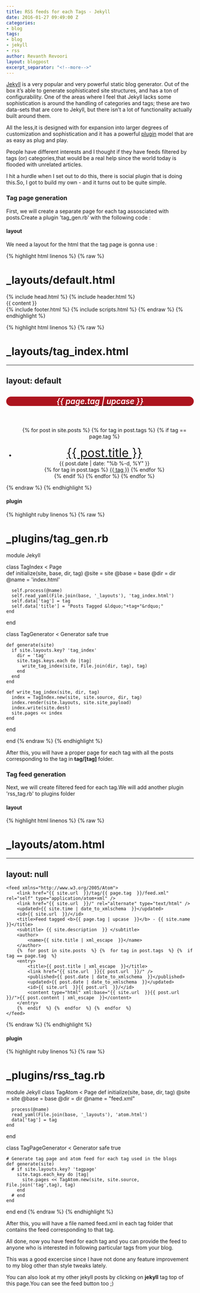```yaml
---
title: RSS feeds for each Tags - Jekyll
date: 2016-01-27 09:49:00 Z
categories:
- blog
tags:
- blog
- jekyll
- rss
author: Revanth Revoori
layout: blogpost
excerpt_separator: "<!--more-->"
---
```


[Jekyll](https://jekyllrb.com/ "Jekyll") is a very popular and very powerful static blog generator. Out of the box it’s able to generate sophisticated site structures, and has a ton of configurability. One of the areas where I feel that Jekyll lacks some sophistication is around the handling of categories and tags; these are two data-sets that are core <!--more-->to Jekyll, but there isn’t a lot of functionality actually built around them.

All the less,it is designed with for expansion into larger degrees of customization and sophistication and it has a powerful [plugin](http://jekyllrb.com/docs/plugins/) model that are as easy as plug and play.

People have different interests and I thought if they have feeds filtered by tags (or) categories,that would be a real help since the world today is flooded with unrelated articles.

I hit a hurdle when I set out to do this, there is social plugin that is doing this.So, I got to build my own - and it turns out to be quite simple.

### Tag page generation

First, we will create a separate page for each tag assosciated with posts.Create a plugin 'tag_gen.rb' with the following code :

#### layout

We need a layout for the html that the tag page is gonna use :

{% highlight html linenos %}
{% raw %}
# _layouts/default.html

<!DOCTYPE html>
<html>
  {%  include head.html  %}
  <body>
    {%  include header.html  %}
    <div class="page-content">
      <div class="wrapper">
        {{ content  }}
      </div>
    </div>
    {%  include footer.html  %}
    {%  include scripts.html  %}
  </body>
</html>
{% endraw %}
{% endhighlight %}

{% highlight html linenos %}
{% raw %}
# _layouts/tag_index.html

---
layout: default
---

<div>
  <center>
    <a title="Subscribe to {{ page.tag | upcase  }}" href="/tag/{{ page.tag  }}/feed.xml"><h2 style="background:#ad141e;border-radius: 20px;margin-bottom: 56px;color: white;" class="post_title"><i class="fa fa-rss"  style="font-weight: 600;color: white;"> {{ page.tag | upcase  }}</i></h2></a>
    <ul>
      {%  for post in site.posts  %}
      {%  for tag in post.tags  %}
      {%  if tag == page.tag  %}
        <li style="padding-top: 1rem;" class='post-list'>
          <a style="font-size:2rem" class="title" href="{{ post.url  }}">{{ post.title  }}</a><br>
          {{ post.date | date: "%b %-d, %Y"  }}<br>
          {%  for tag in post.tags  %}
            <a class="tags" href="/tag/{{ tag  }}">{{ tag  }}</a>
          {%  endfor  %}
        </li>
      {%  endif  %}
      {%  endfor  %}
      {%  endfor  %}
    </ul>
  </center>
</div>
{% endraw %}
{% endhighlight %}

#### plugin

{% highlight ruby linenos %}
{% raw %}
# _plugins/tag_gen.rb
    
module Jekyll

  class TagIndex < Page    
    def initialize(site, base, dir, tag)
      @site = site
      @base = base
      @dir = dir
      @name = 'index.html'

      self.process(@name)
      self.read_yaml(File.join(base, '_layouts'), 'tag_index.html')
      self.data['tag'] = tag
      self.data['title'] = "Posts Tagged &ldquo;"+tag+"&rdquo;"
    end
  end

  class TagGenerator < Generator
    safe true
    
    def generate(site)
      if site.layouts.key? 'tag_index'
        dir = 'tag'
        site.tags.keys.each do |tag|
          write_tag_index(site, File.join(dir, tag), tag)
        end
      end
    end
  
    def write_tag_index(site, dir, tag)
      index = TagIndex.new(site, site.source, dir, tag)
      index.render(site.layouts, site.site_payload)
      index.write(site.dest)
      site.pages << index
    end
  end

end
{% endraw %}
{% endhighlight %}

After this, you will have a proper page for each tag with all the posts corresponding to the tag in <b>tag/[tag]</b> folder.

### Tag feed generation

Next, we will create filtered feed for each tag.We will add another plugin 'rss_tag.rb' to plugins folder

#### layout

{% highlight html linenos %}
{% raw %}
# _layouts/atom.html

--- 
layout: null 
---
<?xml version="1.0" encoding="utf-8"?>
    <feed xmlns="http://www.w3.org/2005/Atom">
        <link href="{{ site.url  }}/tag/{{ page.tag  }}/feed.xml" rel="self" type="application/atom+xml" />
        <link href="{{ site.url  }}/" rel="alternate" type="text/html" />
        <updated>{{ site.time | date_to_xmlschema  }}</updated>
        <id>{{ site.url  }}/</id>
        <title>Feed tagged <b>{{ page.tag | upcase  }}</b> - {{ site.name  }}</title>
        <subtitle> {{ site.description  }} </subtitle>
        <author>
            <name>{{ site.title | xml_escape  }}</name>
        </author>
        {%  for post in site.posts  %} {%  for tag in post.tags  %} {%  if tag == page.tag  %}
        <entry>
            <title>{{ post.title | xml_escape  }}</title>
            <link href="{{ site.url  }}{{ post.url  }}/" />
            <published>{{ post.date | date_to_xmlschema  }}</published>
            <updated>{{ post.date | date_to_xmlschema  }}</updated>
            <id>{{ site.url  }}{{ post.url  }}/</id>
            <content type="html" xml:base="{{ site.url  }}{{ post.url  }}/">{{ post.content | xml_escape  }}</content>
        </entry>
        {%  endif  %} {%  endfor  %} {%  endfor  %}
    </feed>
{% endraw %}
{% endhighlight %}

#### plugin

{% highlight ruby linenos %}
{% raw %}
# _plugins/rss_tag.rb

module Jekyll
  class TagAtom < Page
    def initialize(site, base, dir, tag)
      @site = site
      @base = base
      @dir = dir
      @name = "feed.xml"

      process(@name)
      read_yaml(File.join(base, '_layouts'), 'atom.html')
      data['tag'] = tag
    end
  end

  class TagPageGenerator < Generator
    safe true

    # Generate tag page and atom feed for each tag used in the blogs
    def generate(site)
      # if site.layouts.key? 'tagpage'
        site.tags.each_key do |tag|
          site.pages << TagAtom.new(site, site.source, File.join('tag',tag), tag)
        end
      # end
    end
  end
end
{% endraw %}
{% endhighlight %}

After this, you will have a file named feed.xml in each tag folder that contains the feed corresponding to that tag.

All done, now you have feed for each tag and you can provide the feed to anyone who is interested in following particular tags from your blog.

This was a good excercise since I have not done any feature improvement to my blog other than style tweaks lately.

You can also look at my other jekyll posts by clicking on **jekyll** tag top of this page.You can see the feed button too ;)

